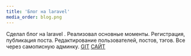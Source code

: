 ```yaml
---
title: 'Блог на laravel'
media_order: blog.png
---
```


Сделал блог на laravel . Реализовал основные моменты. Регистрация, публикация поста. Редактирование пользователей, постов, тэгов. Все через самописную админку. 
[GIT](https://github.com/diakudza/laravel_my_blog)
[САЙТ](http://blog.diakov.xyz/)
